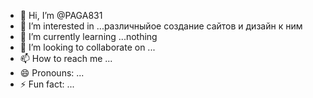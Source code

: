 - 👋 Hi, I’m @PAGA831
- 👀 I’m interested in ...различныйое создание сайтов и дизайн к ним
- 🌱 I’m currently learning ...nothing 
- 💞️ I’m looking to collaborate on ...
- 📫 How to reach me ...
- 😄 Pronouns: ...
- ⚡ Fun fact: ...

<!---
PAGA831/PAGA831 is a ✨ special ✨ repository because its `README.md` (this file) appears on your GitHub profile.
You can click the Preview link to take a look at your changes.
--->
